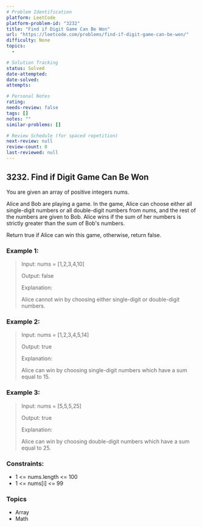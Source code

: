 ```yaml
---
# Problem Identification
platform: LeetCode
platform-problem-id: "3232"
title: "Find if Digit Game Can Be Won"
url: "https://leetcode.com/problems/find-if-digit-game-can-be-won/"
difficulty: None
topics:
  -

# Solution Tracking
status: Solved
date-attempted:
date-solved:
attempts:

# Personal Notes
rating:
needs-review: false
tags: []
notes: ""
similar-problems: []

# Review Schedule (for spaced repetition)
next-review: null
review-count: 0
last-reviewed: null
---
```


## 3232. Find if Digit Game Can Be Won
You are given an array of positive integers nums.

Alice and Bob are playing a game. In the game, Alice can choose either all single-digit numbers or all double-digit numbers from nums, and the rest of the numbers are given to Bob. Alice wins if the sum of her numbers is strictly greater than the sum of Bob's numbers.

Return true if Alice can win this game, otherwise, return false.

### Example 1:

> Input: nums = [1,2,3,4,10]
> 
> Output: false
> 
> Explanation:
> 
> Alice cannot win by choosing either single-digit or double-digit numbers.

### Example 2:

> Input: nums = [1,2,3,4,5,14]
> 
> Output: true
> 
> Explanation:
> 
> Alice can win by choosing single-digit numbers which have a sum equal to 15.

### Example 3:

> Input: nums = [5,5,5,25]
> 
> Output: true
> 
> Explanation:
> 
> Alice can win by choosing double-digit numbers which have a sum equal to 25.

### Constraints:

- 1 <= nums.length <= 100
- 1 <= nums[i] <= 99

### Topics

- Array
- Math